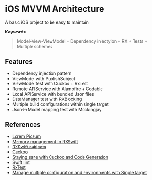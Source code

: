# iOS MVVM Architecture

A basic iOS project to be easy to maintain

**Keywords**
> Model-View-ViewModel + Dependency injectyion + RX + Tests + Multiple schemes

## Features
* Dependency injection pattern
* ViewModel with PublishSubject
* ViewModel test with Cuckoo + RxTest
* Remote APIService with Alamofire + Codable
* Local APIService with bundled Json files
* DataManager test with RXBlocking
* Multiple build configurations within single target
* Json<->Model mapping test with Mockingjay

## References
* [Lorem Picsum](https://picsum.photos)
* [Memory management in RXSwift](http://adamborek.com/memory-managment-rxswift/)
* [RXSwift subjects](https://medium.com/@dkhuong291/rxswift-subjects-part1-publishsubjects-103ff6b06932)
* [Cuckoo](https://github.com/Brightify/Cuckoo)
* [Staying sane with Cuckoo and Code Generation](http://www.thecodedself.com/cuckoo-and-code-generation/)
* [Swift lint](https://github.com/realm/SwiftLint)
* [RxTest](https://cocoapods.org/pods/RxTest)
* [Manage multiple configuration and environments with Single target](https://medium.com/@kavithakumarasamy89/xcode-build-settings-user-defined-settings-manage-multiple-environments-with-single-target-3e5c1a307999)
